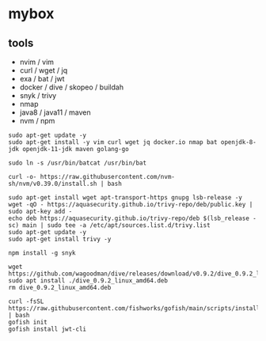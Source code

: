# mybox

## tools
* nvim / vim
* curl / wget / jq 
* exa / bat / jwt
* docker / dive / skopeo / buildah
* snyk / trivy
* nmap 
* java8 / java11 / maven
* nvm / npm 

```
sudo apt-get update -y
sudo apt-get install -y vim curl wget jq docker.io nmap bat openjdk-8-jdk openjdk-11-jdk maven golang-go

sudo ln -s /usr/bin/batcat /usr/bin/bat

curl -o- https://raw.githubusercontent.com/nvm-sh/nvm/v0.39.0/install.sh | bash

sudo apt-get install wget apt-transport-https gnupg lsb-release -y
wget -qO - https://aquasecurity.github.io/trivy-repo/deb/public.key | sudo apt-key add -
echo deb https://aquasecurity.github.io/trivy-repo/deb $(lsb_release -sc) main | sudo tee -a /etc/apt/sources.list.d/trivy.list
sudo apt-get update -y
sudo apt-get install trivy -y

npm install -g snyk

wget https://github.com/wagoodman/dive/releases/download/v0.9.2/dive_0.9.2_linux_amd64.deb
sudo apt install ./dive_0.9.2_linux_amd64.deb
rm dive_0.9.2_linux_amd64.deb

curl -fsSL https://raw.githubusercontent.com/fishworks/gofish/main/scripts/install.sh | bash
gofish init
gofish install jwt-cli



```
